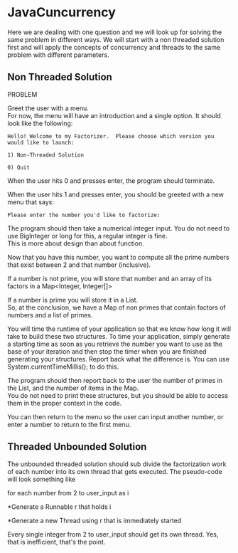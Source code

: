 # JavaCuncurrency

Here we are dealing with one question and we will look up for solving the same problem in different ways.
We will start with a non threaded solution first and will apply the concepts of concurrency and threads to the same problem with different parameters.

## Non Threaded Solution

PROBLEM

Greet the user with a menu.  
For now, the menu will have an introduction and a single option. It should look like the following:

```
Hello! Welcome to my Factorizer.  Please choose which version you would like to launch:

1) Non-Threaded Solution

0) Quit
```
When the user hits 0 and presses enter, the program should terminate.

When the user hits 1 and presses enter, you should be greeted with a new menu that says:

`Please enter the number you'd like to factorize:`

The program should then take a numerical integer input.  You do not need to use BigInteger or long for this, a regular integer is fine.  
This is more about design than about function.

Now that you have this number, you want to compute all the prime numbers that exist between 2 and that number (inclusive).

If a number is not prime, you will store that number and an array of its factors in a Map<Integer, Integer[]>


If a number is prime you will store it in a List<Integer>.  
So, at the conclusion, we have a Map of non primes that contain factors of numbers and a list of primes.

You will time the runtime of your application so that we know how long it will take to build these two structures. 
To time your application, simply generate a starting time as soon as you retrieve the number you want to use as the base of your iteration and then stop the timer when you are finished generating your structures.  Report back what the difference is. You can use System.currentTimeMillis(); to do this.

The program should then report back to the user the number of primes in the List, and the number of items in the Map.  
You do not need to print these structures, but you should be able to access them in the proper context in the code.


You can then return to the menu so the user can input another number, or enter a number to return to the first menu.

## Threaded Unbounded Solution

The unbounded threaded solution should sub divide the factorization work of each number into its own thread that gets executed.  The pseudo-code will look something like

 

for each number from 2 to user_input as i

*Generate a Runnable r that holds i

*Generate a new Thread using r that is immediately started

 

Every single integer from 2 to user_input should get its own thread.  Yes, that is inefficient, that's the point.

